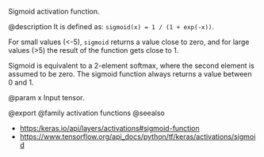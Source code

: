 Sigmoid activation function.

@description
It is defined as: `sigmoid(x) = 1 / (1 + exp(-x))`.

For small values (<-5),
`sigmoid` returns a value close to zero, and for large values (>5)
the result of the function gets close to 1.

Sigmoid is equivalent to a 2-element softmax, where the second element is
assumed to be zero. The sigmoid function always returns a value between
0 and 1.

@param x
Input tensor.

@export
@family activation functions
@seealso
+ <https:/keras.io/api/layers/activations#sigmoid-function>
+ <https://www.tensorflow.org/api_docs/python/tf/keras/activations/sigmoid>

